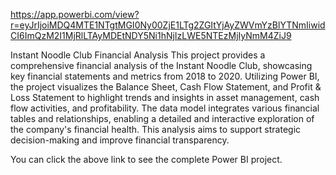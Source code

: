 https://app.powerbi.com/view?r=eyJrIjoiMDQ4MTE1NTgtMGI0Ny00ZjE1LTg2ZGItYjAyZWVmYzBlYTNmIiwidCI6ImQzM2I1MjRlLTAyMDEtNDY5Ni1hNjIzLWE5NTEzMjIyNmM4ZiJ9

Instant Noodle Club Financial Analysis
This project provides a comprehensive financial analysis of the Instant Noodle Club, showcasing key financial statements and metrics from 2018 to 2020. Utilizing Power BI, the project visualizes the Balance Sheet, Cash Flow Statement, and Profit & Loss Statement to highlight trends and insights in asset management, cash flow activities, and profitability. The data model integrates various financial tables and relationships, enabling a detailed and interactive exploration of the company's financial health. This analysis aims to support strategic decision-making and improve financial transparency.

You can click the above link to see the complete Power BI project.

